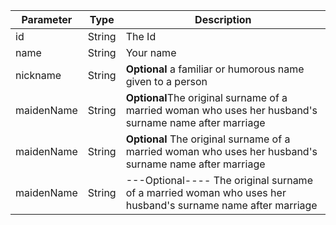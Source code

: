 | Parameter | Type | Description |
| --- | --- | --- |
| id | String | The Id |
| name | String | Your name|
| nickname  | String | **Optional** a familiar or humorous name given to a person|
| maidenName | String | **Optional**The original surname of a married woman who uses her husband's surname name after marriage|
| maidenName | String | <b>Optional</b> The original surname of a married woman who uses her husband's surname name after marriage|
| maidenName | String | ---Optional---- The original surname of a married woman who uses her husband's surname name after marriage|
